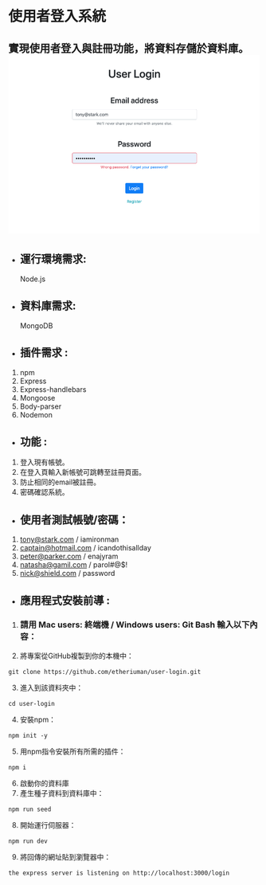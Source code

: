 # 使用者登入系統
  實現使用者登入與註冊功能，將資料存儲於資料庫。  
  ![image](https://github.com/etheriuman/user-login/blob/master/user-login_image.png)
---
- ## 運行環境需求:
  Node.js

- ## 資料庫需求:
  MongoDB

- ## 插件需求 :
1. npm
2. Express
3. Express-handlebars
4. Mongoose
5. Body-parser
6. Nodemon

- ## 功能 :
1. 登入現有帳號。
2. 在登入頁輸入新帳號可跳轉至註冊頁面。
3. 防止相同的email被註冊。
4. 密碼確認系統。

- ## 使用者測試帳號/密碼：
1. tony@stark.com / iamironman
2. captain@hotmail.com / icandothisallday
3. peter@parker.com / enajyram
4. natasha@gamil.com / parol#@$!
5. nick@shield.com / password

- ## 應用程式安裝前導 :
1. ### 請用 Mac users: 終端機 / Windows users: Git Bash 輸入以下內容：

2. 將專案從GitHub複製到你的本機中：
```
git clone https://github.com/etheriuman/user-login.git
```
3. 進入到該資料夾中：
```
cd user-login
```
4. 安裝npm：
```
npm init -y
```
5. 用npm指令安裝所有所需的插件：
```
npm i
```
6. 啟動你的資料庫
7. 產生種子資料到資料庫中：
```
npm run seed
```
8. 開始運行伺服器：
```
npm run dev
```
9. 將回傳的網址貼到瀏覽器中：
```
the express server is listening on http://localhost:3000/login
```